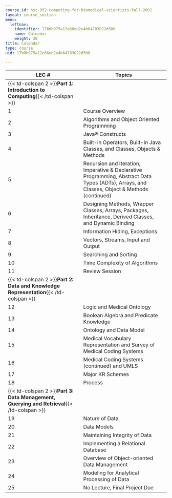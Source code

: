 ```yaml
---
course_id: hst-952-computing-for-biomedical-scientists-fall-2002
layout: course_section
menu:
  leftnav:
    identifier: 17b0b975a12e66ed2e4b64783022d500
    name: Calendar
    weight: 20
title: Calendar
type: course
uid: 17b0b975a12e66ed2e4b64783022d500

---
```


| LEC # | Topics |
| --- | --- |
| {{< td-colspan 2 >}}**Part 1: Introduction to Computing**{{< /td-colspan >}} ||
| 1 | Course Overview |
| 2 | Algorithms and Object Oriented Programming |
| 3 | Java® Constructs |
| 4 | Built-in Operators, Built-in Java Classes, and Classes, Objects & Methods |
| 5 | Recursion and Iteration, Imperative & Declarative Programming, Abstract Data Types (ADTs), Arrays, and Classes, Object & Methods (continued) |
| 6 | Designing Methods, Wrapper Classes, Arrays, Packages, Inheritance, Derived Classes, and Dynamic Binding |
| 7 | Information Hiding, Exceptions |
| 8 | Vectors, Streams, Input and Output |
| 9 | Searching and Sorting |
| 10 | Time Complexity of Algorithms |
| 11 | Review Session |
| {{< td-colspan 2 >}}**Part 2: Data and Knowledge Representation**{{< /td-colspan >}} ||
| 12 | Logic and Medical Ontology |
| 13 | Boolean Algebra and Predicate Knowledge |
| 14 | Ontology and Data Model |
| 15 | Medical Vocabulary Representation and Survey of Medical Coding Systems |
| 16 | Medical Coding Systems (continued) and UMLS |
| 17 | Major KR Schemes |
| 18 | Process |
| {{< td-colspan 2 >}}**Part 3: Data Management, Querying and Retrieval**{{< /td-colspan >}} ||
| 19 | Nature of Data |
| 20 | Data Models |
| 21 | Maintaining Integrity of Data |
| 22 | Implementing a Relational Database |
| 23 | Overview of Object-oriented Data Management |
| 24 | Modeling for Analytical Processing of Data |
| 25 | No Lecture, Final Project Due